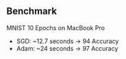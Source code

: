 
## Benchmark

MNIST 10 Epochs on MacBook Pro
* SGD: ~12.7 seconds -> 94 Accuracy
* Adam: ~24 seconds -> 97 Accuracy
